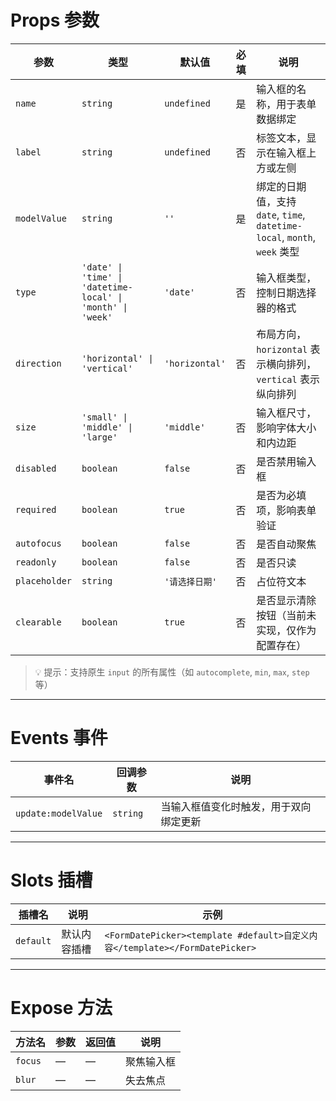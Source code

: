 # Props 参数

| 参数         | 类型                                                          | 默认值         | 必填 | 说明        |
|------------|-------------------------------------------------------------|-------------|----|-----------|
| `name`     | `string`                                                    | `undefined` | 是  | 输入框的名称，用于表单数据绑定 |
| `label`    | `string`                                                    | `undefined` | 否  | 标签文本，显示在输入框上方或左侧 |
| `modelValue` | `string`                                                  | `''`        | 是  | 绑定的日期值，支持 `date`, `time`, `datetime-local`, `month`, `week` 类型 |
| `type`     | `'date' \| 'time' \| 'datetime-local' \| 'month' \| 'week'` | `'date'`    | 否  | 输入框类型，控制日期选择器的格式 |
| `direction`| `'horizontal' \| 'vertical'`                                | `'horizontal'` | 否  | 布局方向，`horizontal` 表示横向排列，`vertical` 表示纵向排列 |
| `size`     | `'small' \| 'middle' \| 'large'`                            | `'middle'`  | 否  | 输入框尺寸，影响字体大小和内边距 |
| `disabled` | `boolean`                                                   | `false`     | 否  | 是否禁用输入框 |
| `required` | `boolean`                                                   | `true`      | 否  | 是否为必填项，影响表单验证 |
| `autofocus`| `boolean`                                                   | `false`     | 否  | 是否自动聚焦 |
| `readonly` | `boolean`                                                   | `false`     | 否  | 是否只读 |
| `placeholder`| `string`                                                  | `'请选择日期'` | 否  | 占位符文本 |
| `clearable`| `boolean`                                                   | `true`      | 否  | 是否显示清除按钮（当前未实现，仅作为配置存在） |

> 💡 提示：支持原生 `input` 的所有属性（如 `autocomplete`, `min`, `max`, `step` 等）

---

# Events 事件

| 事件名      | 回调参数 | 说明        |
|----------|------|-----------|
| `update:modelValue` | `string` | 当输入框值变化时触发，用于双向绑定更新 |

---

# Slots 插槽

| 插槽名       | 说明      | 示例                                            |
|-----------|---------|-----------------------------------------------|
| `default` | 默认内容插槽  | `<FormDatePicker><template #default>自定义内容</template></FormDatePicker>` |

---

# Expose 方法

| 方法名       | 参数 | 返回值 | 说明   |
|-----------|----|-----|------|
| `focus`   | —  | —   | 聚焦输入框 |
| `blur`    | —  | —   | 失去焦点 |